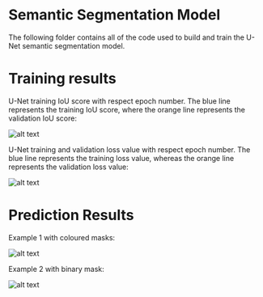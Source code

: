 # Semantic Segmentation Model

The following folder contains all of the code used to build and train the U-Net semantic segmentation model.

# Training results

U-Net training IoU score with respect epoch number. The blue line represents the training IoU score, where the orange line represents the validation IoU score:

![alt text](https://lh3.googleusercontent.com/Hg7K9Sh4D2TWNDbNpGbgxubvLiQD-gyNyKhCBrMHhMI9EwVwh2iceXEwOfYMwTIX47eBJJl77Xl6OMNs8NFSzzY2C-exzxL41Pn4SbwvJGL5o1DBiohrkG-LQd3nymAJ3A2lzY_CGEk1ABddcwjCr8YU94SFe-MN6NV8l-lWSlfsf9a87iCmIzKudE14ggilhRs9idBYs23tD9g9xvw4vRMcQX3Ng2363IfGrUjqSNsjlz6JcK2-QUEkKaecj-Sl1LIw89bIB6fglDQqopOWlG0OI3eag8rkkbrgLAhsVYmTSjOSJnJIMSERSYIq8P-hqgdFR7eHSov7gF9NFfbctmAcdHtXsk2MszKZYtm5Pm-WDiUAGmafy6m1Z3R38cwAYVC0RcmfFAGB6sycBg9ijF06uSQz694_lWJPFSb8huGZpF7RtPEuhzuIeabPQq7H3zBvxTwKoWAMoUHd9o7nQnZwr7E_cN8jWPcIgtO6_RS-ZIq46eUoZ35M19S02uU6NqwVkQZDa7692VufEbhZEIR7USMC5GWkBbK68yvHvcN4kolyEelrwqwLSSSmWk9fXoVbPw9GiplRMXAk6yK8n5xZTrHXtnCFNUjznUu5cizRzcXORcPz8bS360k-zTfs-KTNpIOFttYn1pdnaca2ScW-ulm5g3hfLDpK7JkuyR7HIxpVGkcUCqV9FatwhNnzK64Ei6aFW4WmFF2gKFu0fqcC6gYVxYR-23V_Sv7RIdx1pWXDzPmu8IWvX5e2QD-Bzuum9X800PFAR6c7RL5yCCKDbr0gF6waWPWxMK5BcvvpJUZVQt-0UGzs86RPOydx3ZsPkKtueTLJYvrPdMzVjkR6PQKkDZCunXFnQkUO_zANwNxleXYJG6UyKsR7hbuqM9MeGWFnha-H48YzlacSjm_LZwN-NYHHbv9lmuIHjgxGgNTlSA=w1528-h1056-no?authuser=0)

U-Net training and validation loss value with respect epoch number. The blue line represents the training loss value, whereas the orange line represents the validation loss value:

![alt text](https://lh3.googleusercontent.com/9rOHytHHRlM3TCx6dt8yc0SnDeUWmkq9uli0yovtGLdiHJWPINC_HyuaJLbMLenSk3RRgG6vmXqQnCx9ckBPicd7DoZzLRTdhY4GvGrRdPBxJVpTIMn21ptZMmaZNpQhW-wDm8GRKysFZt2Q5zJ3ceNXxIBZa-kfz_f4zebcRE2BIkrFZc6zhBPs9EID721sa8sXTTRz8_Etg41VBGnZdl4wE6lMDRnsTzNLvyZkz97B9AmKHvE5fK5xsbdylwjx_4pF7121XW4EpcCjOz3_SBWHzVaWqE9Q2UactDAWtAsWYBsbdIGTI_VUSQH9KPiNUy3B6jftuHlQGmWA9JiUmithX4iZzH5ub3UC1O746x1Vs1_X74FM-Eidms-LPgN1g6W2LrmAJDiesdgDCW3_ya1hAsj8MCxVd5j4i_2j4zbYSiuLB2biLlGJ9kKhUmSbg-nTSickwC0IPXDtV4U3FNxQzl62xDcArIe9dg_XG4H1bdCCVLjsResCYZ7GhA-uV02xIYiFbGEOZxH2etFwWFn9P_zIhLML-6WIbLKGQVqE_ZfcDVSvpjkZU5jpV8eX18rfePX53NLonfORVvKJfyelr9hNHA3lba4ug0VuJBP8lcogDv95F6gtjajRcj4htGor53Zn9tgWhaOvLQpYEFywrsFA7E3WApKS_TymGxhyNThoyjnzSJ2ArmaX3mRWL4fez58Oivx0zye89iDK3PLOTsVXCIfsqpSFxNb9Dn-2-4NA4XqUZDuQnrY6pcDBellD7Uvl6rdNUKUGEiggIcHLLNR4vZ04FNFmvtDLRCRHJ3X05l5ORBeGAGYl3HBx2zWs1yTO_Hr7jd7KP0si7P3Iouj7uGbeIHopDBE7-qwfhB12bjPPoaviNmFrJNkhK_xUwX-t75OwYlxmyD8uUTuPkB0QClagME4maR7FBksmC7OFGg=w1416-h980-no?authuser=0)

# Prediction Results

Example 1 with coloured masks:

![alt text](https://lh3.googleusercontent.com/btJ1Sdba-2IJsuBTXd0Bi_4by6W8UrUhK-MFO67h4IB1bviuHoArAQF7d6lWnA7itmWZawwVjpdBMR20y5SKjElJ-r8xK1FEJliGpMJMLy37jqohtKCqQFgFPRDcCn8THH9txbmqnCtdpJqNujKX-BQswpp43bXzmGlbe_fYhp50ntbwSNKtjVhaxQ5xg3DDluLOvVg79_MlzoSfWiTMmbreW-xrusq78VPO4HaMo2PoOnnts8l-5A7ABlr4frTkRa0p69FPsoPtlq4gZDWdxTdQmEL8G4xfxNDkDelS3TtJFTABGgtIu8_4eVoFnJi3m2BKFl0C_QDPz-4Gt_fwM8EA3trmLBLsGc_Hdibheqpde6BXQ7PfhPcp8yVuHm-HPQ01p1c3LYWPBxXPRsrjLqtUd3WJDD0hJcJO1BIuSkP9ZWL6FxUJBrMeZjZNqKOI_6KO_1bMCiJ_XQKl_D2SoJk2c11e4ztLXO9YF7ZfoeiyRExST5x5vVeLGRdPR0dOPiz57-w1QRFElLwYW7mGgTcen6Kl3UpJtuUPpJhkA3mjr_kLYfuAwIXftngBWaW0GhaeoIC-0XAyFX1Bbm0SfeuF28qfl4OH3IHF-qaa0wM_QhXVd-ATr86lwGwpaeOkebQsEeG5jmBZd9xv1Ksh49v-Nbu-cvIfJM-wQ8AJx89sivq3zd-ClGk4_9kRzZBI-KqZ1TLwwOqKeTAFCrI7_qMRTdvN2q8w3cWLxnuWFg-7orEfTB9WbtvFGHgKNgVXALaVDoiVvsp3twH5cCC4rWtlzPwXElssqUjyUt87tUE2NqMl_rIhiQrFvz5_jwpdjD0mtV8DWMs6iCTb5m5rRMbV8nYEWdRP8EJxv6aisT8J_dWM9yncZKMnVB_8KpToD_MV8Slics7RTBDhd1OARdAGI6ImTYzr1vZA9QHcEZ6SW1q6fQ=w1864-h482-no?authuser=0)

Example 2 with binary mask:

![alt text](https://lh3.googleusercontent.com/jbYQ1XjaHming6XR-qdOclDfLWmsrlRPcKmAs1WpzXtZrahs0m5Os8GmXOhnQzvsXMC6jj6T6KKzNkumfYdAaWI1wAY6NZSB6QPIPQa9fj2aAmcj0tCzXNT9LnFEPkSP3YOeA96dM-3aK7ss2E3hImDBtcsNBvqFfeZWpZmhS4LZnV4hYMlUmJXQyvtsfac78FQb7ak5QDhupXfan2VPzsflB3_eNVohSgF_5AnnYZrBLMVei2fMtJKLLiMwCvEPslvyeeRO9um5Hj6eifKXwvy6ioKpVWEfgQNpuZLw5vZHkYR5Bb70thVFUn2vvJLvykyTzPEYSSYVtzZM9WEamG0dZ0EBQ_FRrDSX_Zs3WnSGDvsobDbrKP4adwdZNetDSWekAyVnhyg6zxDz_d2sNzyEu1h1-diXXhHGmLX7L1qoHBjsvo0FKHZGaGPcOzL3n3yblWGjWzXVJLQRUg_HaNP7XXGQzB7C69M_8RA65CH1D9YuRnHZKbsbFPel25EvPndViQXJrpD0gj6yTMCUcJfL98BnSr8GoYCZWlRULhuXxtzslN8agFTnmcr5MAwfYaMMQgXhvoTXpposxepTGPT4g5dG1BXJEvJl_g8-eg7zc-AVyzsjSu5f7rBzNZ9_UWK0m6_ZxJ-HQydbjOW6tUxH3TVyTJlUoNP0v0soNxTWl9os5bLex48-8OKX0vgmXfklNmexNbFCctEaJnpbUU8pCq2U7-AVNM5vAkTmXFuJ5ZtePneFAHY2W5WDUvX639Goz1CXxvbmutKSYUkm5gnBKr4u9VmEwNbfDi8xBhrxu-TRgn_zN6vm_PDJqq1taowLanq_QSl-Y7WbOsCn56Om4LXEvX_bldr18uPA5QlTjRyl_2YCR4BuVQQSdxNRcdz0r9JLSwq473rkqLgTlg_f86_imXZx4jmXxEiG3SBmZvvSxw=w1862-h482-no?authuser=0)
